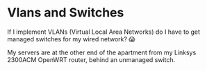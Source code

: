# Vlans and Switches

If I implement VLANs (Virtual Local Area Networks) do I have to get managed switches for my wired network? 😱 

My servers are at the other end of the apartment from my Linksys 2300ACM OpenWRT router, behind an unmanaged switch.
